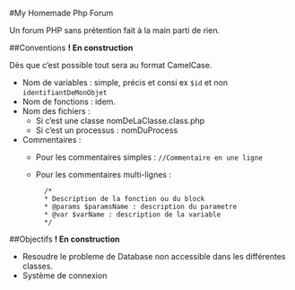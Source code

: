 #My Homemade Php Forum

Un forum PHP sans prétention fait à la main parti de rien.

##Conventions
__! En construction__

Dès que c’est possible tout sera au format CamelCase.

* Nom de variables : simple, précis et consi ex `$id` et non `identifiantDeMonObjet`
* Nom de fonctions : idem.
* Nom des fichiers : 
    * Si c’est une classe nomDeLaClasse.class.php
    * Si c’est un processus : nomDuProcess
* Commentaires :
    * Pour les commentaires simples : `//Commentaire en une ligne`
    * Pour les commentaires multi-lignes : 
            
            /*
            * Description de la fonction ou du block
            * @params $paramsName : description du parametre
            * @var $varName : description de la variable
            */
    

##Objectifs
__! En construction__

* Resoudre le probleme de Database non accessible dans les différentes classes.
* Système de connexion

